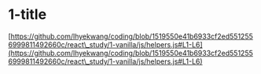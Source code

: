 # 1-title

[https://github.com/lhyekwang/coding/blob/1519550e41b6933cf2ed5512556999811492660c/react\_study/1-vanilla/js/helpers.js#L1-L6](https://github.com/lhyekwang/coding/blob/1519550e41b6933cf2ed5512556999811492660c/react\_study/1-vanilla/js/helpers.js#L1-L6)
